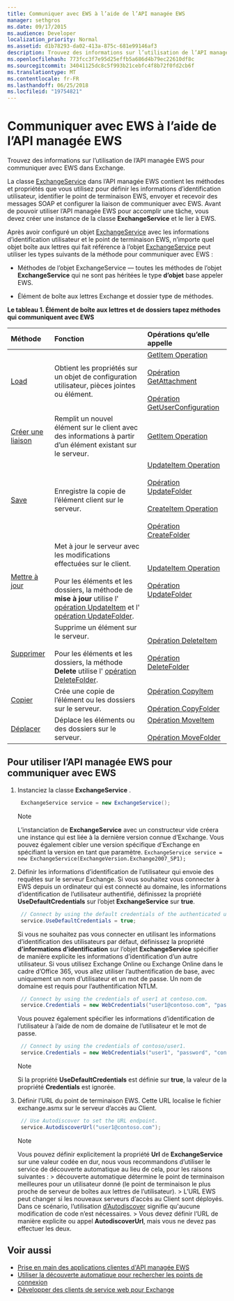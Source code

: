 ```yaml
---
title: Communiquer avec EWS à l’aide de l’API managée EWS
manager: sethgros
ms.date: 09/17/2015
ms.audience: Developer
localization_priority: Normal
ms.assetid: d1b78293-da02-413a-875c-681e99146af3
description: Trouvez des informations sur l’utilisation de l’API managée EWS pour communiquer avec EWS dans Exchange.
ms.openlocfilehash: 773fcc3f7e95d25effb5a686d4b79ec22610df8c
ms.sourcegitcommit: 34041125dc8c5f993b21cebfc4f8b72f0fd2cb6f
ms.translationtype: MT
ms.contentlocale: fr-FR
ms.lasthandoff: 06/25/2018
ms.locfileid: "19754821"
---
```

# <a name="communicate-with-ews-by-using-the-ews-managed-api"></a>Communiquer avec EWS à l’aide de l’API managée EWS

Trouvez des informations sur l’utilisation de l’API managée EWS pour communiquer avec EWS dans Exchange.
  
La classe [ExchangeService](http://msdn.microsoft.com/en-us/library/microsoft.exchange.webservices.data.exchangeservice%28v=exchg.80%29.aspx) dans l’API managée EWS contient les méthodes et propriétés que vous utilisez pour définir les informations d’identification utilisateur, identifier le point de terminaison EWS, envoyer et recevoir des messages SOAP et configurer la liaison de communiquer avec EWS. Avant de pouvoir utiliser l’API managée EWS pour accomplir une tâche, vous devez créer une instance de la classe **ExchangeService** et le lier à EWS. 
  
Après avoir configuré un objet [ExchangeService](https://msdn.microsoft.com/library/Microsoft.Exchange.WebServices.Data.ExchangeService.aspx) avec les informations d’identification utilisateur et le point de terminaison EWS, n’importe quel objet boîte aux lettres qui fait référence à l’objet [ExchangeService](https://msdn.microsoft.com/library/Microsoft.Exchange.WebServices.Data.ExchangeService.aspx) peut utiliser les types suivants de la méthode pour communiquer avec EWS : 
  
- Méthodes de l’objet ExchangeService — toutes les méthodes de l’objet **ExchangeService** qui ne sont pas héritées le type **d’objet** base appeler EWS. 
    
- Élément de boîte aux lettres Exchange et dossier type de méthodes.
    
**Le tableau 1. Élément de boîte aux lettres et de dossiers tapez méthodes qui communiquent avec EWS**

|Méthode|Fonction|Opérations qu’elle appelle|
|:-----|:-----|:-----|
|[Load](http://msdn.microsoft.com/en-us/library/microsoft.exchange.webservices.data.item.load%28v=exchg.80%29.aspx) <br/> |Obtient les propriétés sur un objet de configuration utilisateur, pièces jointes ou élément.  <br/> |[GetItem Operation](http://msdn.microsoft.com/library/e3590b8b-c2a7-4dad-a014-6360197b68e4%28Office.15%29.aspx) <br/><br/> [Opération GetAttachment](http://msdn.microsoft.com/library/24d10a15-b942-415e-9024-a6375708f326%28Office.15%29.aspx) <br/><br/> [Opération GetUserConfiguration](http://msdn.microsoft.com/library/71d50e3c-92bd-435f-8118-b28bb85f8138%28Office.15%29.aspx) <br/> |
|[Créer une liaison](http://msdn.microsoft.com/en-us/library/microsoft.exchange.webservices.data.item.bind%28v=exchg.80%29.aspx) <br/> |Remplit un nouvel élément sur le client avec des informations à partir d’un élément existant sur le serveur.  <br/> |[GetItem Operation](http://msdn.microsoft.com/library/e3590b8b-c2a7-4dad-a014-6360197b68e4%28Office.15%29.aspx) <br/> |
|[Save](http://msdn.microsoft.com/en-us/library/microsoft.exchange.webservices.data.item.save%28v=exchg.80%29.aspx) <br/> |Enregistre la copie de l’élément client sur le serveur.  <br/> |[UpdateItem Operation](http://msdn.microsoft.com/library/5d027523-e0bc-4da2-b60b-0cb9fc1fdfe4%28Office.15%29.aspx) <br/><br/> [Opération UpdateFolder](http://msdn.microsoft.com/library/3494c996-b834-4813-b1ca-d99642d8b4e7%28Office.15%29.aspx) <br/><br/>[CreateItem Operation](http://msdn.microsoft.com/library/78a52120-f1d0-4ed7-8748-436e554f75b6%28Office.15%29.aspx) <br/><br/>[Opération CreateFolder](http://msdn.microsoft.com/library/6f6c334c-b190-4e55-8f0a-38f2a018d1b3%28Office.15%29.aspx) <br/> |
|[Mettre à jour](http://msdn.microsoft.com/en-us/library/microsoft.exchange.webservices.data.item.update%28v=exchg.80%29.aspx) <br/> |Met à jour le serveur avec les modifications effectuées sur le client.<br/><br/>Pour les éléments et les dossiers, la méthode de **mise à jour** utilise l' [opération UpdateItem](http://msdn.microsoft.com/library/5d027523-e0bc-4da2-b60b-0cb9fc1fdfe4%28Office.15%29.aspx) et l' [opération UpdateFolder](http://msdn.microsoft.com/library/3494c996-b834-4813-b1ca-d99642d8b4e7%28Office.15%29.aspx).  <br/> |[UpdateItem Operation](http://msdn.microsoft.com/library/5d027523-e0bc-4da2-b60b-0cb9fc1fdfe4%28Office.15%29.aspx) <br/><br/>[Opération UpdateFolder](http://msdn.microsoft.com/library/3494c996-b834-4813-b1ca-d99642d8b4e7%28Office.15%29.aspx) <br/> |
|[Supprimer](http://msdn.microsoft.com/en-us/library/microsoft.exchange.webservices.data.item.delete%28v=exchg.80%29.aspx) <br/> |Supprime un élément sur le serveur.<br/><br/>Pour les éléments et les dossiers, la méthode **Delete** utilise l' [opération DeleteFolder](http://msdn.microsoft.com/library/b0f92682-4895-4bcf-a4a1-e4c2e8403979%28Office.15%29.aspx).  <br/> |[Opération DeleteItem](http://msdn.microsoft.com/library/3e26c416-fa12-476e-bfd2-5c1f4bb7b348%28Office.15%29.aspx) <br/><br/> [Opération DeleteFolder](http://msdn.microsoft.com/library/b0f92682-4895-4bcf-a4a1-e4c2e8403979%28Office.15%29.aspx) <br/> |
|[Copier](http://msdn.microsoft.com/en-us/library/microsoft.exchange.webservices.data.item.copy%28v=exchg.80%29.aspx) <br/> |Crée une copie de l’élément ou les dossiers sur le serveur.  <br/> |[Opération CopyItem](http://msdn.microsoft.com/library/bcc68f9e-d511-4c29-bba6-ed535524624a%28Office.15%29.aspx) <br/><br/> [Opération CopyFolder](http://msdn.microsoft.com/library/c7ea0d68-9793-4144-b378-d99536776db9%28Office.15%29.aspx) <br/> |
|[Déplacer](http://msdn.microsoft.com/en-us/library/microsoft.exchange.webservices.data.item.move%28v=exchg.80%29.aspx) <br/> |Déplace les éléments ou des dossiers sur le serveur.  <br/> |[Opération MoveItem](http://msdn.microsoft.com/library/dcf40fa7-7796-4a5c-bf5b-7a509a18d208%28Office.15%29.aspx) <br/><br/> [Opération MoveFolder](http://msdn.microsoft.com/library/c7233966-6c87-4a14-8156-b1610760176d%28Office.15%29.aspx) <br/> |
   
## <a name="to-use-the-ews-managed-api-to-communicate-with-ews"></a>Pour utiliser l’API managée EWS pour communiquer avec EWS

1. Instanciez la classe **ExchangeService** . 
    
   ```csharp
    ExchangeService service = new ExchangeService();
   ```

   > [!NOTE]
   > L’instanciation de **ExchangeService** avec un constructeur vide créera une instance qui est liée à la dernière version connue d’Exchange. Vous pouvez également cibler une version spécifique d’Exchange en spécifiant la version en tant que paramètre. `ExchangeService service = new ExchangeService(ExchangeVersion.Exchange2007_SP1);`
  
2. Définir les informations d’identification de l’utilisateur qui envoie des requêtes sur le serveur Exchange. Si vous souhaitez vous connecter à EWS depuis un ordinateur qui est connecté au domaine, les informations d’identification de l’utilisateur authentifié, définissez la propriété **UseDefaultCredentials** sur l’objet **ExchangeService** sur **true**.
    
   ```cs
    // Connect by using the default credentials of the authenticated user.
    service.UseDefaultCredentials = true;
   ```

   Si vous ne souhaitez pas vous connecter en utilisant les informations d’identification des utilisateurs par défaut, définissez la propriété **d’informations d’identification** sur l’objet **ExchangeService** spécifier de manière explicite les informations d’identification d’un autre utilisateur. Si vous utilisez Exchange Online ou Exchange Online dans le cadre d’Office 365, vous allez utiliser l’authentification de base, avec uniquement un nom d’utilisateur et un mot de passe. Un nom de domaine est requis pour l’authentification NTLM. 
    
   ```cs
    // Connect by using the credentials of user1 at contoso.com.
    service.Credentials = new WebCredentials("user1@contoso.com", "password");
   ```

   Vous pouvez également spécifier les informations d’identification de l’utilisateur à l’aide de nom de domaine de l’utilisateur et le mot de passe.
    
   ```cs
    // Connect by using the credentials of contoso/user1.
    service.Credentials = new WebCredentials("user1", "password", "contoso");
   ```

   > [!NOTE]
   > Si la propriété **UseDefaultCredentials** est définie sur **true**, la valeur de la propriété **Credentials** est ignorée. 
  
3. Définir l’URL du point de terminaison EWS. Cette URL localise le fichier exchange.asmx sur le serveur d’accès au Client.
    
   ```cs
    // Use Autodiscover to set the URL endpoint.
    service.AutodiscoverUrl("user1@contoso.com");
   ```

   > [!NOTE]
   >  Vous pouvez définir explicitement la propriété **Url** de **ExchangeService** sur une valeur codée en dur, nous vous recommandons d’utiliser le service de découverte automatique au lieu de cela, pour les raisons suivantes : > découverte automatique détermine le point de terminaison meilleures pour un utilisateur donné (le point de terminaison le plus proche de serveur de boîtes aux lettres de l’utilisateur). > L’URL EWS peut changer si les nouveaux serveurs d’accès au Client sont déployés. Dans ce scénario, l’utilisation [d’Autodiscover](autodiscover-for-exchange.md) signifie qu'aucune modification de code n’est nécessaires. > Vous devez définir l’URL de manière explicite ou appel **AutodiscoverUrl**, mais vous ne devez pas effectuer les deux. 
  
## <a name="see-also"></a>Voir aussi

- [Prise en main des applications clientes d'API managée EWS](get-started-with-ews-managed-api-client-applications.md) 
- [Utiliser la découverte automatique pour rechercher les points de connexion](how-to-use-autodiscover-to-find-connection-points.md)   
- [Développer des clients de service web pour Exchange](develop-web-service-clients-for-exchange.md)
    

